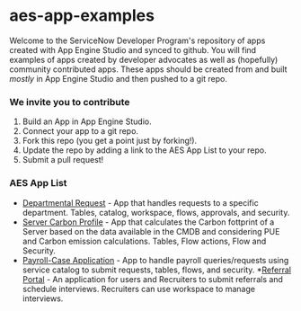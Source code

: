 # aes-app-examples

Welcome to the ServiceNow Developer Program's repository of apps created with App Engine Studio and synced to github. You will find examples of apps created by developer advocates as well as (hopefully) community contributed apps. These apps should be created from and built _mostly_ in App Engine Studio and then pushed to a git repo.

### We invite you to contribute

1. Build an App in App Engine Studio.
2. Connect your app to a git repo.
3. Fork this repo (you get a point just by forking!).
4. Update the repo by adding a link to the AES App List to your repo.
5. Submit a pull request!

### AES App List

* [Departmental Request](https://github.com/ServiceNowDevProgram/departmental-request-app) - App that handles requests to a specific department. Tables, catalog, workspace, flows, approvals, and security.
* [Server Carbon Profile](https://github.com/Irston/AppEngineStudio-Server-Carbon-Profile) - App that calculates the Carbon fottprint of a Server based on the data available in the CMDB and considering PUE and Carbon emission calculations. Tables, Flow actions, Flow and Security.
* [Payroll-Case Application](https://github.com/ishaanshoor/ishaanservicenowapp) - App to handle payroll queries/requests using service catalog to submit requests, tables, flows, and security.
*[Referral Portal](https://github.com/anillande90/Referral-Portal) - An application for users and Recruiters to submit referrals and schedule interviews. Recruiters can use workspace to manage interviews.
